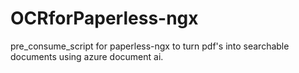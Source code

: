 # OCRforPaperless-ngx
pre_consume_script for paperless-ngx to turn pdf's into searchable documents using azure document ai. 
